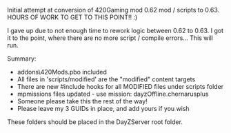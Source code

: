 Initial attempt at conversion of 420Gaming mod 0.62 mod / scripts to 0.63. HOURS OF WORK TO GET TO THIS POINT!! :)

I gave up due to not enough time to rework logic between 0.62 to 0.63. I got it to the point, where there are no more script / compile errors... This will run.

Summary: 
 - addons\420Mods.pbo included
 - All files in 'scripts/modified' are the "modified" content targets
 - There are new #include hooks for all MODIFIED files under scripts folder
 - mpmissions files updated - use mission: dayzOffline.chernarusplus
 - Someone please take this the rest of the way!
 - Please leave my 3 GUIDs in place, and add yours if you wish

These folders should be placed in the DayZServer root folder.